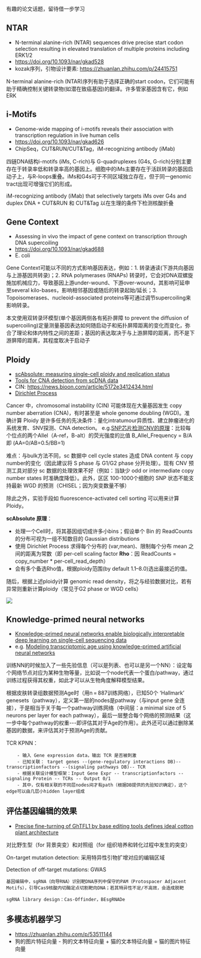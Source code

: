 

有趣的论文话题，留待借一步学习


## NTAR
* N-terminal alanine-rich (NTAR) sequences drive precise start codon selection resulting in elevated translation of multiple proteins including ERK1/2
* https://doi.org/10.1093/nar/gkad528
* kozak序列，引物设计要素: https://zhuanlan.zhihu.com/p/24415751

N-terminal alanine-rich (NTAR)序列有助于选择正确的start codon，它们可能有助于精确控制关键转录物(如潜在致癌基因)的翻译。许多管家基因含有它，例如ERK


## i-Motifs
* Genome-wide mapping of i-motifs reveals their association with transcription regulation in live human cells
* https://doi.org/10.1093/nar/gkad626
* ChipSeq，CUT&RUN/CUT&Tag，iM-recognizing antibody (iMab)

四链DNA结构i-motifs (iMs, C-rich)与 G-quadruplexes (G4s, G-rich)分别主要存在于转录率低和转录率高的基因上。细胞中的iMs主要存在于活跃转录的基因启动子上，与R-loops重叠。iMs和G4s可于不同区域独立存在，但于同一genomic tract出现可增强它们的形成。  

iM-recognizing antibody (iMab) that selectively targets iMs over G4s and duplex DNA + CUT&RUN 和 CUT&Tag 以在生理的条件下检测核酸折叠



## Gene Context
* Assessing in vivo the impact of gene context on transcription through DNA supercoiling
* https://doi.org/10.1093/nar/gkad688
* E. coli

Gene Context可能以不同的方式影响基因表达，例如：1. 转录通读(下游共向基因与上游基因共转录)；2. RNA polymerases (RNAPs) 转录时，它会对DNA双螺旋施加机械应力，导致基因上游under-wound、下游over-wound，其影响可延申至several kilo-bases，影响相邻基因或随后的转录起始/延长；3. Topoisomerases、nucleoid-associated proteins等可通过调节supercoiling来影响转录。 

本文使用双转录环模型(单个基因两侧各有拓扑屏障 to prevent the diffusion of supercoiling)定量测量基因表达如何随启动子和拓扑屏障距离的变化而变化，弥合了理论和体内特性之间的差距；基因的表达取决于与上游屏障的距离，而不是下游屏障的距离，其程度取决于启动子



## Ploidy 
* [scAbsolute: measuring single-cell ploidy and replication status](https://doi.org/10.1186/s13059-024-03204-y)
* [Tools for CNA detection from scDNA data](https://doi.org/10.1371/journal.pcbi.1008012)
* CIN: https://news.bioon.com/article/5172e3412434.html
* [Dirichlet Process](https://zhuanlan.zhihu.com/p/76991275)


Cancer 中，chromosomal instability (CIN) 可能体现在大量基因发生 copy number aberration (CNA)，有时甚至是 whole genome doubling (WGD)。准确计算 Ploidy 是许多任务的先决条件：量化intratumour异质性、建立肿瘤进化的系统发育、SNV探测、CNA detection。 e.g.[SNP芯片检测CNV的原理](https://cloud.tencent.com/developer/article/1556077)：比较每个位点的两个Allel（A-ref，B-alt）的荧光强度的比值 B_Allel_Frequency = B/A 即 (AA=0/AB=0.5/BB=1)

难点：与bulk方法不同，sc 数据中 cell cycle states 造成 DNA content 与 copy number的变化（因此建议将 S phase 与 G1/G2 phase 分开处理）。现有 CNV 预测工具对部分 sc 数据的处理效果不好（例如：当缺少 odd or intermediate copy number states 时准确度降低）。此外，区区 100-1000个细胞的 SNP 状态不能支持最新 WGD 的预测（CHISEL；因为突变数量不够）

除此之外，实验手段如 fluorescence-activated cell sorting 可以用来计算 Ploidy。

**scAbsolute 原理**：

* 处理一个Cell时，将其基因组切成许多小bins；假设单个 Bin 的 ReadCounts 的分布可视为一组不知数目的 Gaussian distributions
* 使用 Dirichlet Process 求得每个分布的 (var,mean)、限制每个分布 mean 之间的距离为常数（即 per-cell scaling factor **Rho**：因 ReadCounts = copy_number * per-cell_read_depth）
* 会有多个备选Rho值，根据ploidy范围(by default 1.1–8.0)选出最接近的值。

随后，根据上述ploidy计算 genomic read density，将之与经验数据对比，若有异常则重新计算ploidy（常见于G2 phase or WGD cells）


![](https://media.springernature.com/full/springer-static/image/art%3A10.1186%2Fs13059-024-03204-y/MediaObjects/13059_2024_3204_Fig1_HTML.png?as=webp)



## Knowledge-primed neural networks
* [Knowledge-primed neural networks enable biologically interpretable deep learning on single-cell sequencing data](https://genomebiology.biomedcentral.com/articles/10.1186/s13059-020-02100-5)
* e.g. [Modeling transcriptomic age using knowledge-primed artificial neural networks](https://doi.org/10.1038/s41514-021-00068-5)

训练NN的时候加入了一些先验信息（可以是列表、也可以是另一个NN）：设定每个网络节点对应为某种生物等量，比如说一个node代表一个蛋白/pathway，通过训练过程获得其权重，如此才可以从生物角度解释模型结果。

根据皮肤转录组数据预测Age时（用n = 887训练网络），已知50个 ‘Hallmark’ genesets（pathway），定义第一层的nodes是pathway（与input gene 全连接），于是相当于关于每一个pathway训练网络（中间层：a minimal size of 5 neurons per layer for each pathway），最后一层整合每个网络的预测结果（这一步中每个pathway的权重---即评估其对于Age的作用）。此外还可以通过删除某基因的数据，来评估其对于预测Age的贡献。

TCR KPNN：
```
    - 输入 Gene expression data，输出 TCR 是否被刺激
    - 已知关联： target genes --(gene-regulatory interactions DB)-- transcriptionfactors --(signaling pathways DB)-- TCR
    - 根据关联设计模型框架：Input Gene Expr -- transcriptionfactors -- signaling Protein -- TCRs -- Output 0/1
    - 其中，仅有相关联的不同层nodes间才有path（根据DB提供的先验知识确定），这个edge可以由几层小hidden layer组成
```


## 评估基因编辑的效果
* [Precise fine-turning of GhTFL1 by base editing tools defines ideal cotton plant architecture](https://doi.org/10.1186/s13059-024-03189-8)

对比野生型（for 背景突变）和对照组（for 组织培养和转化过程中发生的突变）

On-target mutation detection: 采用特异性引物扩增对应的编辑区域

Detection of off-target mutations: GWAS

```
基因编辑中，sgRNA（向导RNA）识别靶DNA序列中保守的PAM（Protospacer Adjacent Motifs），引导Cas9核酸内切酶定点切割靶向DNA；若其特异性不足/不高效，会造成脱靶

sgRNA library design：Cas-Offinder，BEsgRNADe
```


## 多模态机器学习
* https://zhuanlan.zhihu.com/p/53511144
* 狗的图片特征向量 - 狗的文本特征向量 + 猫的文本特征向量 = 猫的图片特征向量






